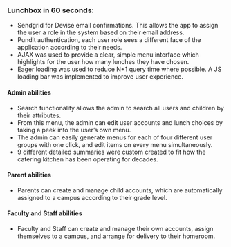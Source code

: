### Lunchbox in 60 seconds:
  - Sendgrid for Devise email confirmations. This allows the app to assign the user a role in the system based on their email address. 
  - Pundit authentication, each user role sees a different face of the application according to their needs.
  - AJAX was used to provide a clear, simple menu interface which highlights for the user how many lunches they have chosen. 
  - Eager loading was used to reduce N+1 query time where possible. A JS loading bar was implemented to improve user experience. 
  


#### Admin abilities
  - Search functionality allows the admin to search all users and children by their attributes. 
  - From this menu, the admin can edit user accounts and lunch choices by taking a peek into the user’s own menu. 
  - The admin can easily generate menus for each of four different user groups with one click, and edit items on every menu simultaneously. 
  - 9 different detailed summaries were custom created to fit how the catering kitchen has been operating for decades. 
  
#### Parent abilities
- Parents can create and manage child accounts, which are automatically assigned to a campus according to their grade level. 

#### Faculty and Staff abilities
- Faculty and Staff can create and manage their own accounts, assign themselves to a campus, and arrange for delivery to their homeroom. 


